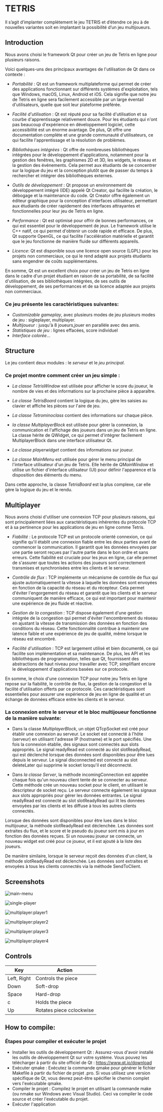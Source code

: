 # TETRIS

Il s’agit d’implanter complètement le jeu TETRIS et d’étendre ce jeu à de nouvelles variantes soit en implantant la possibilité d’un jeu multijoueurs.

## Introduction

Nous avons choisi le framework Qt pour créer un jeu de Tetris en ligne pour plusieurs raisons. 

Voici quelques-uns des principaux avantages de l'utilisation de Qt dans ce contexte :

* _Portabilité_ : Qt est un framework multiplateforme qui permet de créer des applications fonctionnant sur différents systèmes d'exploitation, tels que Windows, macOS, Linux, Android et iOS. Cela signifie que notre jeu de Tetris en ligne sera facilement accessible par un large éventail d'utilisateurs, quelle que soit leur plateforme préférée.

* _Facilité d'utilisation_ : Qt est réputé pour sa facilité d'utilisation et sa courbe d'apprentissage relativement douce. Pour les étudiants qui n'ont pas beaucoup d'expérience en développement logiciel, cette accessibilité est un énorme avantage. De plus, Qt offre une documentation complète et une grande communauté d'utilisateurs, ce qui facilite l'apprentissage et la résolution de problèmes.

* _Bibliothèques intégrées_ : Qt offre de nombreuses bibliothèques intégrées pour le développement d'applications, notamment pour la gestion des fenêtres, les graphismes 2D et 3D, les widgets, le réseau et la gestion des événements. Cela permet aux étudiants de se concentrer sur la logique du jeu et la conception plutôt que de passer du temps à rechercher et intégrer des bibliothèques externes.

* _Outils de développement_ : Qt propose un environnement de développement intégré (IDE) appelé Qt Creator, qui facilite la création, le débogage et la maintenance du code. Qt Creator offre également un éditeur graphique pour la conception d'interfaces utilisateur, permettant aux étudiants de créer rapidement des interfaces attrayantes et fonctionnelles pour leur jeu de Tetris en ligne.

* _Performance_ : Qt est optimisé pour offrir de bonnes performances, ce qui est essentiel pour le développement de jeux. Le framework utilise le C++ natif, ce qui permet d'obtenir un code rapide et efficace. De plus, Qt supporte OpenGL, ce qui facilite l'accélération matérielle et garantit que le jeu fonctionne de manière fluide sur différents appareils.

* _Licence_: Qt est disponible sous une licence open source (LGPL) pour les projets non commerciaux, ce qui le rend adapté aux projets étudiants sans engendrer de coûts supplémentaires.

En somme, Qt est un excellent choix pour créer un jeu de Tetris en ligne dans le cadre d'un projet étudiant en raison de sa portabilité, de sa facilité d'utilisation, de ses bibliothèques intégrées, de ses outils de développement, de ses performances et de sa licence adaptée aux projets non commerciaux.

### Ce jeu présente les caractéristiques suivantes:

* _Customizable gameplay_, avec plusieurs modes de jeu
  plusieurs modes de jeu : sigleplayer, multiplayer.
* _Multijoueur_ : jusqu'à 8 joueurs,jouer en parallèle avec des amis.
* _Statistiques de jeu_ : lignes effacées, score individuel
* _Interface colorée_...




## Structure

Le jeu contient deux modules : le _serveur_ et le _jeu principal_.


### Ce projet montre comment créer un jeu simple :

* _La classe TetrisWindow_ est utilisée pour afficher le score du joueur, le nombre de vies et des informations sur la prochaine pièce à apparaître.

* _La classe TetrisBoard_ contient la logique du jeu, gère les saisies au clavier et affiche les pièces sur l'aire de jeu.

* _La classe Tetrominoclass_ contient des informations sur chaque pièce.

* _la classe MultiplayerBlock_ est utilisée pour gérer la connexion, la communication et l'affichage des joueurs dans un jeu de Tetris en ligne. La classe hérite de QWidget, ce qui permet d'intégrer facilement MultiplayerBlock dans une interface utilisateur Qt.

* _La classe playerwidget_ contient des informations sur joueur.

* _La classe MainMenu_ est utilisée pour gérer le menu principal de l'interface utilisateur d'un jeu de Tetris. Elle hérite de _QMainWindow_ et utilise un fichier d'interface utilisateur (UI) pour définir l'apparence et la disposition des éléments du menu.


Dans cette approche, la classe _TetrisBoard_ est la plus complexe, car elle gère la logique du jeu et le rendu. 

## Multiplayer
Nous avons choisi d'utiliser une connexion TCP pour plusieurs raisons, qui sont principalement liées aux caractéristiques inhérentes du protocole TCP et à sa pertinence pour les applications de jeu en ligne comme Tetris.

* _Fiabilité_ : Le protocole TCP est un protocole orienté connexion, ce qui signifie qu'il établit une connexion fiable entre les deux parties avant de commencer la communication. Il garantit que les données envoyées par une partie seront reçues par l'autre partie dans le bon ordre et sans erreurs. Cette fiabilité est cruciale pour les jeux en ligne, car elle permet de s'assurer que toutes les actions des joueurs sont correctement transmises et synchronisées entre les clients et le serveur.

* _Contrôle de flux_ : TCP implémente un mécanisme de contrôle de flux qui ajuste automatiquement la vitesse à laquelle les données sont envoyées en fonction de la capacité du réseau et du récepteur. Cela permet d'éviter l'engorgement du réseau et garantit que les clients et le serveur communiquent de manière efficace, ce qui est important pour maintenir une expérience de jeu fluide et réactive.

* _Gestion de la congestion_ : TCP dispose également d'une gestion intégrée de la congestion qui permet d'éviter l'encombrement du réseau en ajustant la vitesse de transmission des données en fonction des conditions du réseau. Cette fonctionnalité contribue à maintenir une latence faible et une expérience de jeu de qualité, même lorsque le réseau est encombré.

* _Facilité d'utilisation_ : TCP est largement utilisé et bien documenté, ce qui facilite son implémentation et sa maintenance. De plus, les API et les bibliothèques de programmation, telles que Qt, fournissent des abstractions de haut niveau pour travailler avec TCP, simplifiant encore le développement d'applications basées sur ce protocole.

En somme, le choix d'une connexion TCP pour notre jeu Tetris en ligne repose sur la fiabilité, le contrôle de flux, la gestion de la congestion et la facilité d'utilisation offerts par ce protocole. Ces caractéristiques sont essentielles pour assurer une expérience de jeu en ligne de qualité et un échange de données efficace entre les clients et le serveur.

### La connexion entre le serveur et le bloc multijoueur fonctionne de la manière suivante:

* Dans la classe _MultiplayerBlock_, un objet QTcpSocket est créé pour établir une connexion au serveur. Le socket est connecté à l'hôte (serveur) en utilisant l'adresse IP (hostname) et le port spécifiés. Une fois la connexion établie, des signaux sont connectés aux slots appropriés. Le signal readyRead est connecté au slot slotReadyRead, qui est déclenché lorsque des données sont disponibles pour être lues depuis le serveur. Le signal disconnected est connecté au slot deleteLater qui supprime le socket lorsqu'il est déconnecté.

* Dans _la classe Server_, la méthode incomingConnection est appelée chaque fois qu'un nouveau client tente de se connecter au serveur. Cette méthode crée un nouveau socket pour le client, en utilisant le descripteur de socket reçu. Le serveur connecte également les signaux aux slots appropriés pour gérer les données entrantes. Le signal readyRead est connecté au slot slotReadyRead qui lit les données envoyées par les clients et les diffuse à tous les autres clients connectés.

Lorsque des données sont disponibles pour être lues dans le bloc multijoueur, la méthode slotReadyRead est déclenchée. Les données sont extraites du flux, et le score et le pseudo du joueur sont mis à jour en fonction des données reçues. Si un nouveau joueur se connecte, un nouveau widget est créé pour ce joueur, et il est ajouté à la liste des joueurs.

De manière similaire, lorsque le serveur reçoit des données d'un client, la méthode slotReadyRead est déclenchée. Les données sont extraites et envoyées à tous les clients connectés via la méthode SendToClient.


## Screenshots

![main-menu](/images/main_menu.jpg)


![single-player](/images/singleplayer.jpg)


![multiplayer:player1](/images/player1.jpg)

![multiplayer:player2](/images/player2.jpg)

![multiplayer:player3](/images/player3.jpg)

![multiplayer:player4](/images/player4.jpg)

## Controls

| Key         | Action                                    |
| ----------- | ----------------------------------------- |
| Left, Right | Controls the piece                        |
| Down        | Soft-drop                                 |
| Space       | Hard-drop                                 |
| c           | Holds the piece                           |
| Up          | Rotates piece cclockwise |

## How to compile:
### Étapes pour compiler et exécuter le projet
* Installer les outils de développement Qt : Assurez-vous d'avoir installé les outils de développement Qt sur votre système. Vous pouvez les télécharger à partir du site officiel de Qt : https://www.qt.io/download
* Exécuter qmake : Exécutez la commande qmake pour générer le fichier Makefile à partir du fichier de projet .pro. Si vous utilisez une version spécifique de Qt, vous devrez peut-être spécifier le chemin complet vers l'exécutable qmake.
* Compiler le projet : Compilez le projet en utilisant la commande make (ou nmake sur Windows avec Visual Studio). Ceci va compiler le code source et créer l'exécutable du projet.
* Exécuter l'application 








